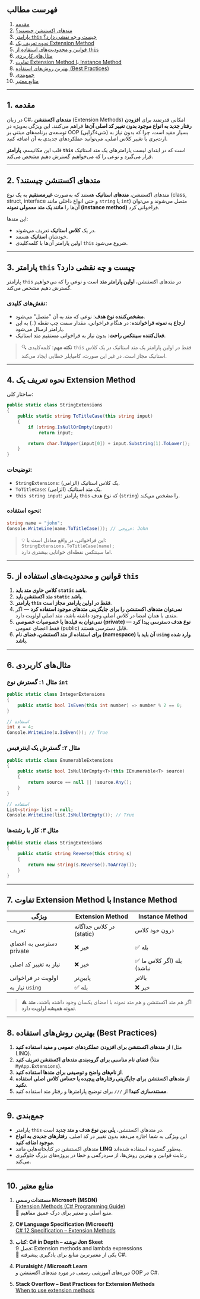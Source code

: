 ﻿

## فهرست مطالب

1. [مقدمه](#1-مقدمه)
2. [متدهای اکستنشن چیستند؟](#2-متدهای-اکستنشن-چیستند؟)
3. [پارامتر `this` چیست و چه نقشی دارد؟](#3-پارامتر-this-چیست-و-چه-نقشی-دارد؟)
4. [نحوه تعریف یک Extension Method](#4-نحوه-تعریف-یک-extension-method)
5. [قوانین و محدودیت‌های استفاده از `this`](#5-قوانین-و-محدودیت‌های-استفاده-از-this)
6. [مثال‌های کاربردی](#6-مثال‌های-کاربردی)
7. [تفاوت Extension Method با Instance Method](#7-تفاوت-extension-method-با-instance-method)
8. [بهترین روش‌های استفاده (Best Practices)](#8-بهترین-روش‌های-استفاده-best-practices)
9. [جمع‌بندی](#9-جمع‌بندی)
10. [منابع معتبر](#10-منابع-معتبر)

---

## 1. مقدمه

در زبان C#، **متدهای اکستنشن** (Extension Methods) امکانی قدرتمند برای **افزودن رفتار جدید به انواع موجود بدون تغییر کد اصلی آن‌ها** فراهم می‌کنند. این ویژگی به‌ویژه در توسعه‌ی برنامه‌های مبتنی بر OOP (شیءگرایی) بسیار مفید است، چرا که بدون نیاز به ارث‌بری یا تغییر کلاس اصلی، می‌توانید عملکردهای جدیدی به آن اضافه کنید.

قلب این مکانیسم، **پارامتر `this`** است که در ابتدای لیست پارامترهای یک متد استاتیک قرار می‌گیرد و نوعی را که می‌خواهیم گسترش دهیم مشخص می‌کند.

---

## 2. متدهای اکستنشن چیستند؟

متدهای اکستنشن، **متدهای استاتیک** هستند که به‌صورت **غیرمستقیم** به یک نوع (class, struct, interface و حتی انواع داخلی مانند `string` یا `int`) متصل می‌شوند و می‌توان آن‌ها را **مانند یک متد معمولی نمونه (instance method)** فراخوانی کرد.

این متدها:
- در یک **کلاس استاتیک** تعریف می‌شوند.
- خودشان **استاتیک** هستند.
- اولین پارامتر آن‌ها با کلمه‌کلیدی `this` شروع می‌شود.

---

## 3. پارامتر `this` چیست و چه نقشی دارد؟

پارامتر `this` در متدهای اکستنشن، **اولین پارامتر متد** است و نوعی را که می‌خواهیم گسترش دهیم مشخص می‌کند.

### نقش‌های کلیدی:
- **مشخص‌کننده نوع هدف**: نوعی که متد به آن "متصل" می‌شود.
- **ارجاع به نمونه فراخواننده**: در هنگام فراخوانی، مقدار سمت چپ نقطه (`.`) به این پارامتر ارسال می‌شود.
- **فعال‌کننده سینتکس راحت**: بدون نیاز به فراخوانی مستقیم متد استاتیک.

> 🔍 **نکته مهم**: کلمه‌کلیدی `this` فقط در اولین پارامتر یک متد استاتیک در یک کلاس استاتیک مجاز است. در غیر این صورت، کامپایلر خطایی ایجاد می‌کند.

---

## 4. نحوه تعریف یک Extension Method

ساختار کلی:

```csharp
public static class StringExtensions
{
    public static string ToTitleCase(this string input)
    {
        if (string.IsNullOrEmpty(input))
            return input;

        return char.ToUpper(input[0]) + input.Substring(1).ToLower();
    }
}
```

### توضیحات:
- `StringExtensions`: یک کلاس استاتیک (الزامی).
- `ToTitleCase`: یک متد استاتیک (الزامی).
- `this string input`: پارامتر `this` که نوع هدف (`string`) را مشخص می‌کند.

### نحوه استفاده:
```csharp
string name = "john";
Console.WriteLine(name.ToTitleCase()); // خروجی: John
```

> 💡 این فراخوانی، در واقع معادل است با:  
> `StringExtensions.ToTitleCase(name);`  
> اما سینتکس نقطه‌ای خوانایی بیشتری دارد.

---

## 5. قوانین و محدودیت‌های استفاده از `this`

1. **کلاس حاوی متد باید `static` باشد**.
2. **متد اکستنشن باید `static` باشد**.
3. **پارامتر `this` فقط در اولین پارامتر مجاز است**.
4. **نمی‌توان متدهای اکستنشن را برای جایگزینی متدهای موجود استفاده کرد** — اگر متدی با همان امضا در کلاس اصلی وجود داشته باشد، متد اصلی اولویت دارد.
5. **نمی‌توان به فیلدها یا خصوصیات خصوصی (private) نوع هدف دسترسی پیدا کرد** — فقط اعضای عمومی (public) قابل دسترسی هستند.
6. **برای استفاده از متد اکستنشن، فضای نام (namespace) آن باید با `using` وارد شده باشد**.

---

## 6. مثال‌های کاربردی

### مثال ۱: گسترش نوع `int`
```csharp
public static class IntegerExtensions
{
    public static bool IsEven(this int number) => number % 2 == 0;
}

// استفاده
int x = 4;
Console.WriteLine(x.IsEven()); // True
```

### مثال ۲: گسترش یک اینترفیس
```csharp
public static class EnumerableExtensions
{
    public static bool IsNullOrEmpty<T>(this IEnumerable<T> source)
    {
        return source == null || !source.Any();
    }
}

// استفاده
List<string> list = null;
Console.WriteLine(list.IsNullOrEmpty()); // True
```

### مثال ۳: کار با رشته‌ها
```csharp
public static class StringExtensions
{
    public static string Reverse(this string s)
    {
        return new string(s.Reverse().ToArray());
    }
}
```

---

## 7. تفاوت Extension Method با Instance Method

| ویژگی | Extension Method | Instance Method |
|--------|------------------|-----------------|
| تعریف | در کلاس جداگانه (static) | درون خود کلاس |
| دسترسی به اعضای private | ❌ خیر | ✅ بله |
| نیاز به تغییر کد اصلی | ❌ خیر | ✅ بله (اگر کلاس ما نباشد) |
| اولویت در فراخوانی | پایین‌تر | بالاتر |
| نیاز به `using` | ✅ بله | ❌ خیر |

> ⚠️ اگر هم متد اکستنشن و هم متد نمونه با امضای یکسان وجود داشته باشند، **متد نمونه همیشه اولویت دارد**.

---

## 8. بهترین روش‌های استفاده (Best Practices)

1. **از متدهای اکستنشن برای افزودن عملکردهای عمومی و مفید استفاده کنید** (مثل LINQ).
2. **فضای نام مناسبی برای گروه‌بندی متدهای اکستنشن تعریف کنید** (مثلاً `MyApp.Extensions`).
3. **از نام‌های واضح و توصیفی برای متدها استفاده کنید**.
4. **از متدهای اکستنشن برای جایگزینی رفتارهای پیچیده یا حساس کلاس اصلی استفاده نکنید**.
5. **مستندسازی کنید!** از `///` برای توضیح پارامترها و رفتار متد استفاده کنید.

---

## 9. جمع‌بندی

- پارامتر `this` در متدهای اکستنشن، **پلی بین نوع هدف و متد جدید** است.
- این ویژگی به شما اجازه می‌دهد بدون تغییر در کد اصلی، **رفتارهای جدیدی به انواع موجود اضافه کنید**.
- متدهای اکستنشن در کتابخانه‌هایی مانند **LINQ** به‌طور گسترده استفاده شده‌اند.
- رعایت قوانین و بهترین روش‌ها، از سردرگمی و خطا در پروژه‌های بزرگ جلوگیری می‌کند.

---

## 10. منابع معتبر

1. **مستندات رسمی Microsoft (MSDN)**  
   [Extension Methods (C# Programming Guide)](https://learn.microsoft.com/en-us/dotnet/csharp/programming-guide/classes-and-structs/extension-methods)  
   📌 منبع اصلی و معتبر برای درک عمیق مفاهیم.

2. **C# Language Specification (Microsoft)**  
   [C# 12 Specification – Extension Methods](https://learn.microsoft.com/en-us/dotnet/csharp/language-reference/language-specification/classes#extension-methods)

3. **کتاب: C# in Depth – نوشته Jon Skeet**  
   فصل 9: Extension methods and lambda expressions  
   📘 یکی از معتبرترین منابع برای یادگیری پیشرفته C#.

4. **Pluralsight / Microsoft Learn**  
   دوره‌های آموزشی رسمی در مورد متدهای اکستنشن و OOP در C#.

5. **Stack Overflow – Best Practices for Extension Methods**  
   [When to use extension methods](https://stackoverflow.com/questions/4902002/when-to-use-extension-methods)

